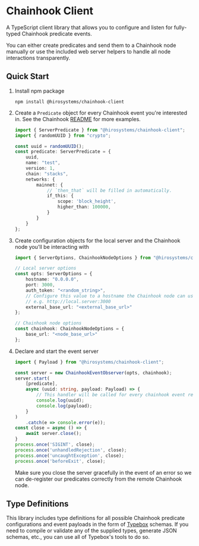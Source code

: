 # Chainhook Client

A TypeScript client library that allows you to configure and listen for fully-typed Chainhook
predicate events.

You can either create predicates and send them to a Chainhook node manually or use the included web
server helpers to handle all node interactions transparently.

## Quick Start

1. Install npm package
    ```
    npm install @hirosystems/chainhook-client
    ```

1. Create a `Predicate` object for every Chainhook event you're interested in. See the Chainhook
   [README](https://github.com/hirosystems/chainhook#readme) for more examples.
    ```typescript
    import { ServerPredicate } from "@hirosystems/chainhook-client";
    import { randomUUID } from "crypto";

    const uuid = randomUUID();
    const predicate: ServerPredicate = {
        uuid,
        name: "test",
        version: 1,
        chain: "stacks",
        networks: {
            mainnet: {
                // `then_that` will be filled in automatically.
                if_this: {
                    scope: 'block_height',
                    higher_than: 100000,
                }
            }
        }
    };
    ```

1. Create configuration objects for the local server and the Chainhook node you'll be interacting
   with
    ```typescript
    import { ServerOptions, ChainhookNodeOptions } from "@hirosystems/chainhook-client";

    // Local server options
    const opts: ServerOptions = {
        hostname: "0.0.0.0",
        port: 3000,
        auth_token: "<random_string>",
        // Configure this value to a hostname the Chainhook node can use to reach our local server.
        // e.g. http://local.server:3000
        external_base_url: "<external_base_url>"
    };

    // Chainhook node options
    const chainhook: ChainhookNodeOptions = {
        base_url: "<node_base_url>"
    };
    ```

1. Declare and start the event server
    ```typescript
    import { Payload } from "@hirosystems/chainhook-client";

    const server = new ChainhookEventObserver(opts, chainhook);
    server.start(
        [predicate],
        async (uuid: string, payload: Payload) => {
            // This handler will be called for every chainhook event received by our server
            console.log(uuid);
            console.log(payload);
        }
    )
        .catch(e => console.error(e));
    const close = async () => {
        await server.close();
    }
    process.once('SIGINT', close);
    process.once('unhandledRejection', close);
    process.once('uncaughtException', close);
    process.once('beforeExit', close);
    ```
    Make sure you close the server gracefully in the event of an error so we can de-register our
    predicates correctly from the remote Chainhook node.

## Type Definitions

This library includes type definitions for all possible Chainhook predicate configurations and event
payloads in the form of [Typebox](https://github.com/sinclairzx81/typebox) schemas. If you need to
compile or validate any of the supplied types, generate JSON schemas, etc., you can use all of
Typebox's tools to do so.
